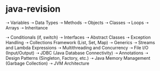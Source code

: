 # java-revision

➝ Variables
➝ Data Types
➝ Methods
➝ Objects
➝ Classes
➝ Loops
➝ Arrays
➝ Inheritance

➝ Conditionals (if, switch)
➝ Interfaces
➝ Abstract Classes
➝ Exception Handling
➝ Collections Framework (List, Set, Map)
➝ Generics
➝ Streams and Lambda Expressions
➝ Multithreading and Concurrency
➝ File I/O (Input/Output)
➝ JDBC (Java Database Connectivity)
➝ Annotations
➝ Design Patterns (Singleton, Factory, etc.)
➝ Java Memory Management (Garbage Collection)
➝ JVM Architecture
